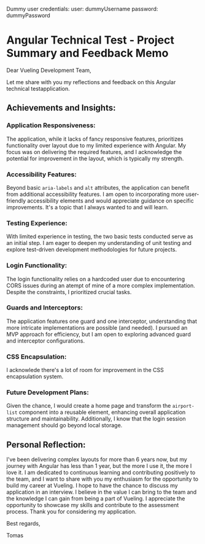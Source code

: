 Dummy user credentials:
user: dummyUsername
password: dummyPassword

# Angular Technical Test - Project Summary and Feedback Memo

Dear Vueling Development Team,

Let me share with you my reflections and feedback on this Angular technical testapplication.

## Achievements and Insights:

### Application Responsiveness:

The application, while it lacks of fancy responsive features, prioritizes functionality over layout due to my limited experience with Angular. My focus was on delivering the required features, and I acknowledge the potential for improvement in the layout, which is typically my strength.

### Accessibility Features:

Beyond basic `aria-labels` and `alt` attributes, the application can benefit from additional accessibility features. I am open to incorporating more user-friendly accessibility elements and would appreciate guidance on specific improvements. It's a topic that I always wanted to and will learn.

### Testing Experience:

With limited experience in testing, the two basic tests conducted serve as an initial step. I am eager to deepen my understanding of unit testing and explore test-driven development methodologies for future projects.

### Login Functionality:

The login functionality relies on a hardcoded user due to encountering CORS issues during an atempt of mine of a more complex implementation. Despite the constraints, I prioritized crucial tasks.

### Guards and Interceptors:

The application features one guard and one interceptor, understanding that more intricate implementations are possible (and needed). I pursued an MVP approach for efficiency, but I am open to exploring advanced guard and interceptor configurations.

### CSS Encapsulation:

I acknowlede there's a lot of room for improvement in the CSS encapsulation system.

### Future Development Plans:

Given the chance, I would create a home page and transform the `airport-list` component into a reusable element, enhancing overall application structure and maintainability. Additionally, I know that the login session management should go beyond local storage.

## Personal Reflection:

I've been delivering complex layouts for more than 6 years now, but my journey with Angular has less than 1 year, but the more I use it, the more I love it.
I am dedicated to continuous learning and contributing positively to the team, and I want to share with you my enthusiasm for the opportunity to build my career at Vueling.
I hope to have the chance to discuss my application in an interview. I believe in the value I can bring to the team and the knowledge I can gain from being a part of Vueling.
I appreciate the opportunity to showcase my skills and contribute to the assessment process.
Thank you for considering my application.

Best regards,

Tomas
